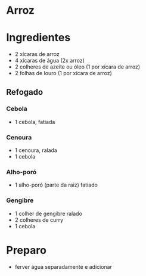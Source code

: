 # Arroz

# Ingredientes
- 2 xícaras de arroz
- 4 xícaras de água (2x arroz)
- 2 colheres de azeite ou óleo (1 por xícara de arroz)
- 2 folhas de louro (1 por xícara de arroz)

## Refogado

### Cebola
- 1 cebola, fatiada

### Cenoura
- 1 cenoura, ralada
- 1 cebola

### Alho-poró
- 1 alho-poró (parte da raiz) fatiado

### Gengibre
- 1 colher de gengibre ralado
- 2 colheres de curry
- 1 cebola


# Preparo
- ferver água separadamente e adicionar

